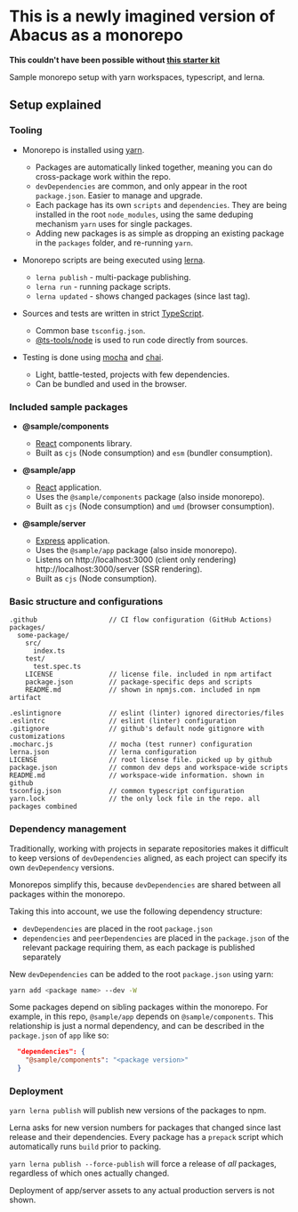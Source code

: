 # This is a newly imagined version of Abacus as a monorepo


__This couldn't have been possible without [this starter kit](https://github.com/wixplosives/sample-monorepo)__

Sample monorepo setup with yarn workspaces, typescript, and lerna.

## Setup explained

### Tooling

- Monorepo is installed using [yarn](https://github.com/yarnpkg/yarn).

  - Packages are automatically linked together, meaning you can do cross-package work within the repo.
  - `devDependencies` are common, and only appear in the root `package.json`. Easier to manage and upgrade.
  - Each package has its own `scripts` and `dependencies`. They are being installed in the root `node_modules`, using the same deduping mechanism `yarn` uses for single packages.
  - Adding new packages is as simple as dropping an existing package in the `packages` folder, and re-running `yarn`.

- Monorepo scripts are being executed using [lerna](https://github.com/lerna/lerna).

  - `lerna publish` - multi-package publishing.
  - `lerna run` - running package scripts.
  - `lerna updated` - shows changed packages (since last tag).

- Sources and tests are written in strict [TypeScript](https://github.com/Microsoft/TypeScript).

  - Common base `tsconfig.json`.
  - [@ts-tools/node](https://github.com/AviVahl/ts-tools) is used to run code directly from sources.

- Testing is done using [mocha](https://github.com/mochajs/mocha) and [chai](https://github.com/chaijs/chai).
  - Light, battle-tested, projects with few dependencies.
  - Can be bundled and used in the browser.

### Included sample packages

- **@sample/components**

  - [React](https://github.com/facebook/react) components library.
  - Built as `cjs` (Node consumption) and `esm` (bundler consumption).

- **@sample/app**

  - [React](https://github.com/facebook/react) application.
  - Uses the `@sample/components` package (also inside monorepo).
  - Built as `cjs` (Node consumption) and `umd` (browser consumption).

- **@sample/server**
  - [Express](https://github.com/expressjs/express) application.
  - Uses the `@sample/app` package (also inside monorepo).
  - Listens on http://localhost:3000 (client only rendering) http://localhost:3000/server (SSR rendering).
  - Built as `cjs` (Node consumption).

### Basic structure and configurations

```
.github                  // CI flow configuration (GitHub Actions)
packages/
  some-package/
    src/
      index.ts
    test/
      test.spec.ts
    LICENSE              // license file. included in npm artifact
    package.json         // package-specific deps and scripts
    README.md            // shown in npmjs.com. included in npm artifact

.eslintignore            // eslint (linter) ignored directories/files
.eslintrc                // eslint (linter) configuration
.gitignore               // github's default node gitignore with customizations
.mocharc.js              // mocha (test runner) configuration
lerna.json               // lerna configuration
LICENSE                  // root license file. picked up by github
package.json             // common dev deps and workspace-wide scripts
README.md                // workspace-wide information. shown in github
tsconfig.json            // common typescript configuration
yarn.lock                // the only lock file in the repo. all packages combined
```

### Dependency management

Traditionally, working with projects in separate repositories makes it difficult to keep versions of `devDependencies` aligned, as each project can specify its own `devDependency` versions.

Monorepos simplify this, because `devDependencies` are shared between all packages within the monorepo.

Taking this into account, we use the following dependency structure:

- `devDependencies` are placed in the root `package.json`
- `dependencies` and `peerDependencies` are placed in the `package.json` of the relevant package requiring them, as each package is published separately

New `devDependencies` can be added to the root `package.json` using yarn:

```sh
yarn add <package name> --dev -W
```

Some packages depend on sibling packages within the monorepo. For example, in this repo, `@sample/app` depends on `@sample/components`. This relationship is just a normal dependency, and can be described in the `package.json` of `app` like so:

```json
  "dependencies": {
    "@sample/components": "<package version>"
  }
```

### Deployment

`yarn lerna publish` will publish new versions of the packages to npm.

Lerna asks for new version numbers for packages that changed since last release and their dependencies. Every package has a `prepack` script which automatically runs `build` prior to packing.

`yarn lerna publish --force-publish` will force a release of _all_ packages, regardless of which ones actually changed.

Deployment of app/server assets to any actual production servers is not shown.
